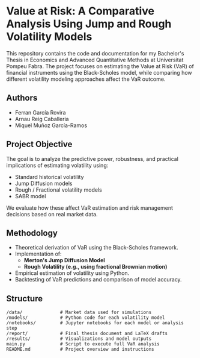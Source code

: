 # Value at Risk: A Comparative Analysis Using Jump and Rough Volatility Models

This repository contains the code and documentation for my Bachelor's Thesis in Economics and Advanced Quantitative Methods at Universitat Pompeu Fabra. The project focuses on estimating the Value at Risk (VaR) of financial instruments using the Black-Scholes model, while comparing how different volatility modeling approaches affect the VaR outcome.

## Authors

- Ferran García Rovira  
- Arnau Reig Caballeria
- Miquel Muñoz García-Ramos

## Project Objective

The goal is to analyze the predictive power, robustness, and practical implications of estimating volatility using:

- Standard historical volatility
- Jump Diffusion models
- Rough / Fractional volatility models
- SABR model

We evaluate how these affect VaR estimation and risk management decisions based on real market data.

## Methodology

- Theoretical derivation of VaR using the Black-Scholes framework.
- Implementation of:
  - **Merton's Jump Diffusion Model**
  - **Rough Volatility (e.g., using fractional Brownian motion)**
- Empirical estimation of volatility using Python.
- Backtesting of VaR predictions and comparison of model accuracy.

## Structure
```text
/data/              # Market data used for simulations
/models/            # Python code for each volatility model
/notebooks/         # Jupyter notebooks for each model or analysis step
/report/            # Final thesis document and LaTeX drafts
/results/           # Visualizations and model outputs
main.py             # Script to execute full VaR analysis
README.md           # Project overview and instructions
